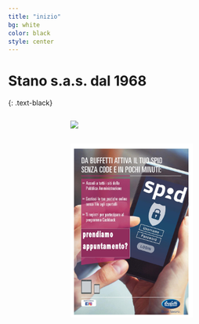 ```yaml
---
title: "inizio"
bg: white
color: black
style: center
---
```


# **Stano s.a.s. dal 1968**
{: .text-black}
<div>
    <div style="margin: 0 auto; width:250px; padding: 1em;">
        <a href="https://buffetti.it/shopping-bag/">
            <img id="buffetti-thumb" src="https://buffetti.it/wp-content/uploads/2021/03/SB_mar-apr_2021_Pagina_01.jpg"/>
        </a>
    </div>
    <div style="margin: 0 auto; width:250px; padding: 1em;">
      <img src="img/spid_modificato.jpg"/>
    </div>
</div>
